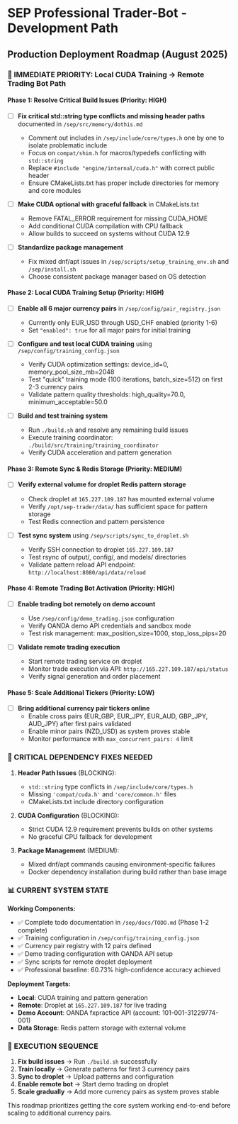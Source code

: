 # SEP Professional Trader-Bot - Development Path
## Production Deployment Roadmap (August 2025)

### 🎯 IMMEDIATE PRIORITY: Local CUDA Training → Remote Trading Bot Path

#### **Phase 1: Resolve Critical Build Issues** (Priority: HIGH)
- [ ] **Fix critical std::string type conflicts and missing header paths** documented in `/sep/src/memory/dothis.md`
  - Comment out includes in `/sep/include/core/types.h` one by one to isolate problematic include
  - Focus on `compat/shim.h` for macros/typedefs conflicting with `std::string`
  - Replace `#include "engine/internal/cuda.h"` with correct public header
  - Ensure CMakeLists.txt has proper include directories for memory and core modules

- [ ] **Make CUDA optional with graceful fallback** in CMakeLists.txt
  - Remove FATAL_ERROR requirement for missing CUDA_HOME
  - Add conditional CUDA compilation with CPU fallback
  - Allow builds to succeed on systems without CUDA 12.9

- [ ] **Standardize package management** 
  - Fix mixed dnf/apt issues in `/sep/scripts/setup_training_env.sh` and `/sep/install.sh`
  - Choose consistent package manager based on OS detection

#### **Phase 2: Local CUDA Training Setup** (Priority: HIGH)
- [ ] **Enable all 6 major currency pairs** in `/sep/config/pair_registry.json`
  - Currently only EUR_USD through USD_CHF enabled (priority 1-6)
  - Set `"enabled": true` for all major pairs for initial training

- [ ] **Configure and test local CUDA training** using `/sep/config/training_config.json`
  - Verify CUDA optimization settings: device_id=0, memory_pool_size_mb=2048
  - Test "quick" training mode (100 iterations, batch_size=512) on first 2-3 currency pairs
  - Validate pattern quality thresholds: high_quality=70.0, minimum_acceptable=50.0

- [ ] **Build and test training system**
  - Run `./build.sh` and resolve any remaining build issues
  - Execute training coordinator: `./build/src/training/training_coordinator`
  - Verify CUDA acceleration and pattern generation

#### **Phase 3: Remote Sync & Redis Storage** (Priority: MEDIUM)
- [ ] **Verify external volume for droplet Redis pattern storage**
  - Check droplet at `165.227.109.187` has mounted external volume
  - Verify `/opt/sep-trader/data/` has sufficient space for pattern storage
  - Test Redis connection and pattern persistence

- [ ] **Test sync system** using `/sep/scripts/sync_to_droplet.sh`
  - Verify SSH connection to droplet `165.227.109.187`
  - Test rsync of output/, config/, and models/ directories
  - Validate pattern reload API endpoint: `http://localhost:8080/api/data/reload`

#### **Phase 4: Remote Trading Bot Activation** (Priority: HIGH)
- [ ] **Enable trading bot remotely on demo account**
  - Use `/sep/config/demo_trading.json` configuration
  - Verify OANDA demo API credentials and sandbox mode
  - Test risk management: max_position_size=1000, stop_loss_pips=20

- [ ] **Validate remote trading execution**
  - Start remote trading service on droplet
  - Monitor trade execution via API: `http://165.227.109.187/api/status`
  - Verify signal generation and order placement

#### **Phase 5: Scale Additional Tickers** (Priority: LOW)
- [ ] **Bring additional currency pair tickers online**
  - Enable cross pairs (EUR_GBP, EUR_JPY, EUR_AUD, GBP_JPY, AUD_JPY) after first pairs validated
  - Enable minor pairs (NZD_USD) as system proves stable
  - Monitor performance with `max_concurrent_pairs: 4` limit

### 🔧 CRITICAL DEPENDENCY FIXES NEEDED

1. **Header Path Issues** (BLOCKING):
   - `std::string` type conflicts in `/sep/include/core/types.h`
   - Missing `'compat/cuda.h'` and `'core/common.h'` files
   - CMakeLists.txt include directory configuration

2. **CUDA Configuration** (BLOCKING):
   - Strict CUDA 12.9 requirement prevents builds on other systems
   - No graceful CPU fallback for development

3. **Package Management** (MEDIUM):
   - Mixed dnf/apt commands causing environment-specific failures
   - Docker dependency installation during build rather than base image

### 📊 CURRENT SYSTEM STATE

**Working Components:**
- ✅ Complete todo documentation in `/sep/docs/TODO.md` (Phase 1-2 complete)
- ✅ Training configuration in `/sep/config/training_config.json`
- ✅ Currency pair registry with 12 pairs defined
- ✅ Demo trading configuration with OANDA API setup
- ✅ Sync scripts for remote droplet deployment
- ✅ Professional baseline: 60.73% high-confidence accuracy achieved

**Deployment Targets:**
- **Local**: CUDA training and pattern generation
- **Remote**: Droplet at `165.227.109.187` for live trading
- **Demo Account**: OANDA fxpractice API (account: 101-001-31229774-001)
- **Data Storage**: Redis pattern storage with external volume

### 🚀 EXECUTION SEQUENCE

1. **Fix build issues** → Run `./build.sh` successfully
2. **Train locally** → Generate patterns for first 3 currency pairs
3. **Sync to droplet** → Upload patterns and configuration
4. **Enable remote bot** → Start demo trading on droplet
5. **Scale gradually** → Add more currency pairs as system proves stable

This roadmap prioritizes getting the core system working end-to-end before scaling to additional currency pairs.
